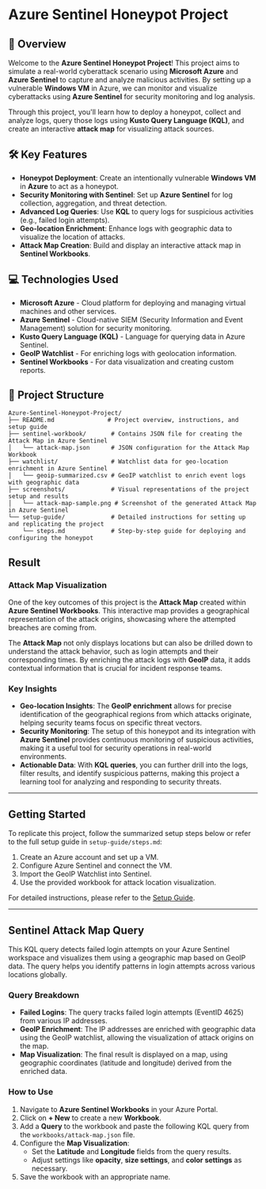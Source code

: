 # Azure Sentinel Honeypot Project

## 🚀 Overview

Welcome to the **Azure Sentinel Honeypot Project**! This project aims to simulate a real-world cyberattack scenario using **Microsoft Azure** and **Azure Sentinel** to capture and analyze malicious activities. By setting up a vulnerable **Windows VM** in Azure, we can monitor and visualize cyberattacks using **Azure Sentinel** for security monitoring and log analysis.

Through this project, you'll learn how to deploy a honeypot, collect and analyze logs, query those logs using **Kusto Query Language (KQL)**, and create an interactive **attack map** for visualizing attack sources.

## 🛠️ Key Features

- **Honeypot Deployment**: Create an intentionally vulnerable **Windows VM** in **Azure** to act as a honeypot.
- **Security Monitoring with Sentinel**: Set up **Azure Sentinel** for log collection, aggregation, and threat detection.
- **Advanced Log Queries**: Use **KQL** to query logs for suspicious activities (e.g., failed login attempts).
- **Geo-location Enrichment**: Enhance logs with geographic data to visualize the location of attacks.
- **Attack Map Creation**: Build and display an interactive attack map in **Sentinel Workbooks**.

## 💻 Technologies Used

- **Microsoft Azure** - Cloud platform for deploying and managing virtual machines and other services.
- **Azure Sentinel** - Cloud-native SIEM (Security Information and Event Management) solution for security monitoring.
- **Kusto Query Language (KQL)** - Language for querying data in Azure Sentinel.
- **GeoIP Watchlist** - For enriching logs with geolocation information.
- **Sentinel Workbooks** - For data visualization and creating custom reports.

## 📂 Project Structure

```plaintext
Azure-Sentinel-Honeypot-Project/
├── README.md               # Project overview, instructions, and setup guide
├── sentinel-workbook/       # Contains JSON file for creating the Attack Map in Azure Sentinel
│   └── attack-map.json      # JSON configuration for the Attack Map Workbook
├── watchlist/               # Watchlist data for geo-location enrichment in Azure Sentinel
│   └── geoip-summarized.csv # GeoIP watchlist to enrich event logs with geographic data
├── screenshots/             # Visual representations of the project setup and results
│   └── attack-map-sample.png # Screenshot of the generated Attack Map in Azure Sentinel
└── setup-guide/             # Detailed instructions for setting up and replicating the project
    └── steps.md             # Step-by-step guide for deploying and configuring the honeypot
```


## Result

### Attack Map Visualization

One of the key outcomes of this project is the **Attack Map** created within **Azure Sentinel Workbooks**. This interactive map provides a geographical representation of the attack origins, showcasing where the attempted breaches are coming from.

The **Attack Map** not only displays locations but can also be drilled down to understand the attack behavior, such as login attempts and their corresponding times. By enriching the attack logs with **GeoIP** data, it adds contextual information that is crucial for incident response teams.

### Key Insights

- **Geo-location Insights**: The **GeoIP enrichment** allows for precise identification of the geographical regions from which attacks originate, helping security teams focus on specific threat vectors.
- **Security Monitoring**: The setup of this honeypot and its integration with **Azure Sentinel** provides continuous monitoring of suspicious activities, making it a useful tool for security operations in real-world environments.
- **Actionable Data**: With **KQL queries**, you can further drill into the logs, filter results, and identify suspicious patterns, making this project a learning tool for analyzing and responding to security threats.

---

## Getting Started
To replicate this project, follow the summarized setup steps below or refer to the full setup guide in `setup-guide/steps.md`:

1. Create an Azure account and set up a VM.
2. Configure Azure Sentinel and connect the VM.
3. Import the GeoIP Watchlist into Sentinel.
4. Use the provided workbook for attack location visualization.

For detailed instructions, please refer to the [Setup Guide](setup-guide/steps.md).


---

## Sentinel Attack Map Query

This KQL query detects failed login attempts on your Azure Sentinel workspace and visualizes them using a geographic map based on GeoIP data. The query helps you identify patterns in login attempts across various locations globally.

### Query Breakdown
- **Failed Logins**: The query tracks failed login attempts (EventID 4625) from various IP addresses.
- **GeoIP Enrichment**: The IP addresses are enriched with geographic data using the GeoIP watchlist, allowing the visualization of attack origins on the map.
- **Map Visualization**: The final result is displayed on a map, using geographic coordinates (latitude and longitude) derived from the enriched data.

### How to Use

1. Navigate to **Azure Sentinel Workbooks** in your Azure Portal.
2. Click on **+ New** to create a new **Workbook**.
3. Add a **Query** to the workbook and paste the following KQL query from the `workbooks/attack-map.json` file.
4. Configure the **Map Visualization**:
   - Set the **Latitude** and **Longitude** fields from the query results.
   - Adjust settings like **opacity**, **size settings**, and **color settings** as necessary.
5. Save the workbook with an appropriate name.

